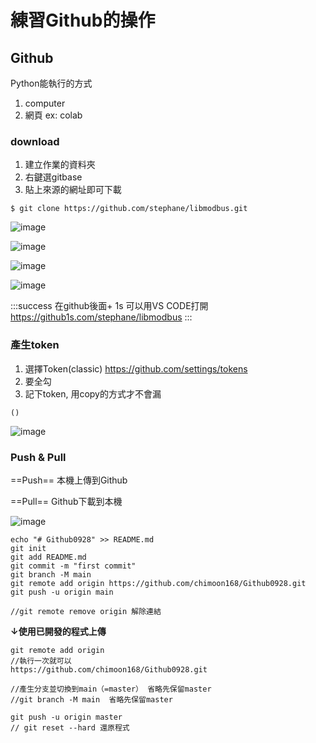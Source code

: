 # 練習Github的操作

## Github

Python能執行的方式
1. computer
2. 網頁 ex: colab

### download

1. 建立作業的資料夾
2. 右鍵選gitbase
3. 貼上來源的網址即可下載

```code
$ git clone https://github.com/stephane/libmodbus.git
```
![image](https://github.com/user-attachments/assets/efc0c304-5232-49ca-92a6-9a5dd9942e65)

![image](https://hackmd.io/_uploads/rkfPaGBCA.png)

![image](https://hackmd.io/_uploads/B1a93fBAA.png)

![image](https://hackmd.io/_uploads/rkzOnzBAA.png)

:::success
在github後面+ 1s 可以用VS CODE打開
https://github1s.com/stephane/libmodbus
:::


### 產生token

1. 選擇Token(classic)
https://github.com/settings/tokens
2. 要全勾
3. 記下token, 用copy的方式才不會漏
```
()
```
![image](https://hackmd.io/_uploads/Hy2YNQS0C.png)

### Push & Pull

==Push== 本機上傳到Github

==Pull== Github下載到本機

![image](https://hackmd.io/_uploads/H1_0_7BAR.png)

```code
echo "# Github0928" >> README.md
git init
git add README.md
git commit -m "first commit"
git branch -M main
git remote add origin https://github.com/chimoon168/Github0928.git
git push -u origin main

//git remote remove origin 解除連結
```

**↓使用已開發的程式上傳**
```code
git remote add origin 
//執行一次就可以
https://github.com/chimoon168/Github0928.git  

//產生分支並切換到main（=master） 省略先保留master
//git branch -M main  省略先保留master

git push -u origin master
// git reset --hard 還原程式
